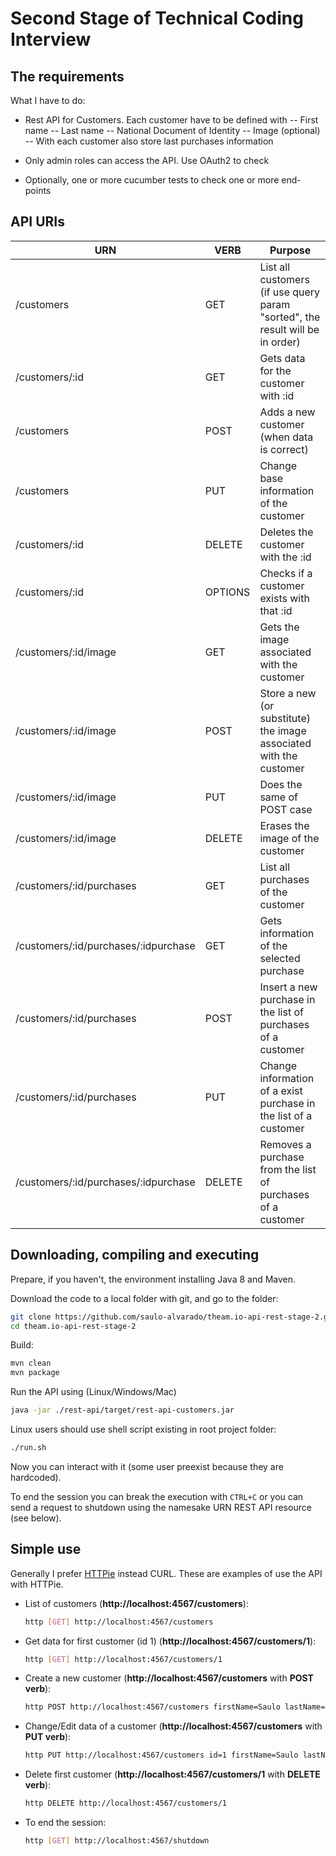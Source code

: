 # Second Stage of Technical Coding Interview

## The requirements 

What I have to do:

- Rest API for Customers. Each customer have to be defined with 
    -- First name
    -- Last name
    -- National Document of Identity
    -- Image (optional)
    -- With each customer also store last purchases information

- Only admin roles can access the API. Use OAuth2 to check

- Optionally, one or more cucumber tests to check one or more end-points


## API URIs

 
| URN | VERB | Purpose |
| --- | --- | --- |
| /customers  | GET | List all customers (if use query param "sorted", the result will be in order) |
| /customers/:id | GET | Gets data for the customer with :id |
| /customers | POST | Adds a new customer (when data is correct) |
| /customers | PUT | Change base information of the customer |
| /customers/:id | DELETE | Deletes the customer with the :id |
| /customers/:id | OPTIONS | Checks if a customer exists with that :id |
| /customers/:id/image | GET | Gets the image associated with the customer |
| /customers/:id/image | POST | Store a new (or substitute) the image associated with the customer |
| /customers/:id/image | PUT | Does the same of POST case |
| /customers/:id/image | DELETE | Erases the image of the customer |
| /customers/:id/purchases | GET | List all purchases of the customer |
| /customers/:id/purchases/:idpurchase | GET | Gets information of the selected purchase |
| /customers/:id/purchases | POST | Insert a new purchase in the list of purchases of a customer |
| /customers/:id/purchases | PUT | Change information of a exist purchase in the list of a customer |
| /customers/:id/purchases/:idpurchase | DELETE | Removes a purchase from the list of purchases of a customer |


## Downloading, compiling and executing 

Prepare, if you haven't, the environment installing Java 8 and Maven.

Download the code to a local folder with git, and go to the folder:

```bash
git clone https://github.com/saulo-alvarado/theam.io-api-rest-stage-2.git
cd theam.io-api-rest-stage-2
```

Build: 

```bash
mvn clean
mvn package
```

Run the API using (Linux/Windows/Mac)

```bash
java -jar ./rest-api/target/rest-api-customers.jar
```

Linux users should use shell script existing in root project folder:

```bash
./run.sh
```

Now you can interact with it (some user preexist because they are hardcoded).

To end the session you can break the execution with `CTRL+C` or you can send a request to shutdown using the namesake URN REST API resource (see below). 


## Simple use

Generally I prefer [HTTPie](https://httpie.org/) instead CURL. These are examples of use the API with HTTPie. 

* List of customers (**http://localhost:4567/customers**):

    ```bash
    http [GET] http://localhost:4567/customers
    ```

* Get data for first customer (id 1) (**http://localhost:4567/customers/1**):

    ```bash
    http [GET] http://localhost:4567/customers/1
    ```
    
* Create a new customer (**http://localhost:4567/customers** with **POST verb**):
    
    ```bash
    http POST http://localhost:4567/customers firstName=Saulo lastName=Alvarado nid=99999999X
    ```
    
* Change/Edit data of a customer (**http://localhost:4567/customers** with **PUT verb**):

     ```bash
     http PUT http://localhost:4567/customers id=1 firstName=Saulo lastName="Alvarado Mateos" nid=99999999X
     ```

* Delete first customer (**http://localhost:4567/customers/1** with **DELETE verb**):

    ```bash
    http DELETE http://localhost:4567/customers/1
    ```

* To end the session:

    ```bash
    http [GET] http://localhost:4567/shutdown
    ```
